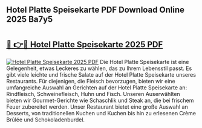 ## Hotel Platte Speisekarte PDF Download Online 2025 Ba7y5

# <h2><a href="http://gc6jc9.nevu.top/?p=Hotel+Platte+Speisekarte">🔗 👉🔴 Hotel Platte Speisekarte 2025 PDF</a></h2>

[![Hotel Platte Speisekarte 2025 PDF](https://i.imgur.com/dBaPXMq.png)](http://gc6jc9.nevu.top/?p=Hotel+Platte+Speisekarte)
Die Hotel Platte Speisekarte ist eine Gelegenheit, etwas Leckeres zu wählen, das zu Ihrem Lebensstil passt. Es gibt viele leichte und frische Salate auf der Hotel Platte Speisekarte unseres Restaurants. Für diejenigen, die Fleisch bevorzugen, bieten wir eine umfangreiche Auswahl an Gerichten auf der Hotel Platte Speisekarte an: Rindfleisch, Schweinefleisch, Huhn und Fisch. Unseren Auserwählten bieten wir Gourmet-Gerichte wie Schaschlik und Steak an, die bei frischem Feuer zubereitet werden. Unser Restaurant bietet eine große Auswahl an Desserts, von traditionellen Kuchen und Kuchen bis hin zu erlesenen Crème Brûlée und Schokoladenburdel.
